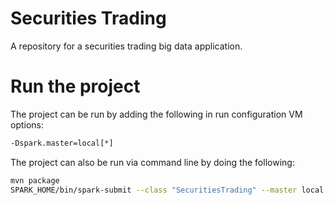 # Securities Trading 

A repository for a securities trading big data application. 

# Run the project

The project can be run by adding the following in run configuration VM options:

```bash
-Dspark.master=local[*]
```

The project can also be run via command line by doing the following:

```bash
mvn package
SPARK_HOME/bin/spark-submit --class "SecuritiesTrading" --master local[*] target/Securities-Trading-1.0.jar
```
